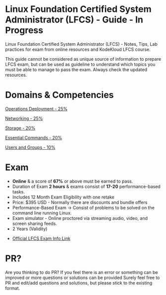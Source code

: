 # Linux Foundation Certified System Administrator (LFCS) - Guide - In Progress
Linux Foundation Certified System Administrator (LFCS) - Notes, Tips, Lab practices for exam from online resources and KodeKloud LFCS course.

This guide cannot be considered as unique source of information to prepare LFCS exam, but can be used as guideline to understand which topics you must be able to manage to pass the exam. Always check the updated resources.

# Domains & Competencies

[Operations Deployment - 25%](OperationsDeployment.md)

[Networking - 25%](Networking.md)

[Storage - 20%](Storage.md)

[Essential Commands - 20%](EssentialCommands.md)

[Users and Groups - 10%](UsersAndGroups.md)

# Exam

* **Online** & a score of **67%** or above must be earned to pass. 
* Duration of Exam **2 hours** & exams consist of **17-20** performance-based tasks.
* Includes 12 Month Exam Eligibility with one retake
* Price: $395 USD - Normally there are discounts and bundle offers 
* Performance-Based Exam -> Consist of problems to be solved on the command line running Linux.
* Exam simulator - Online proctored via streaming audio, video, and screen sharing feeds.
* 2 Years (Validity)

- [Official LFCS Exam Info Link](https://training.linuxfoundation.org/certification/linux-foundation-certified-sysadmin-lfcs/)
  

# PR?
Are you thinking to do PR? If you feel there is an error or something can be improved or more questions or solutions can be provided
Surely feel free to PR and edit/add questions and solutions, but please stick to the existing format.
